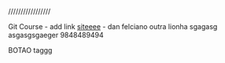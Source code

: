 /////////////////

Git Course - add link [siteeee](https://www.soluos.com.br) - dan
felciano
outra lionha
sgagasg
asgasgsgaeger
9848489494

BOTAO
taggg
